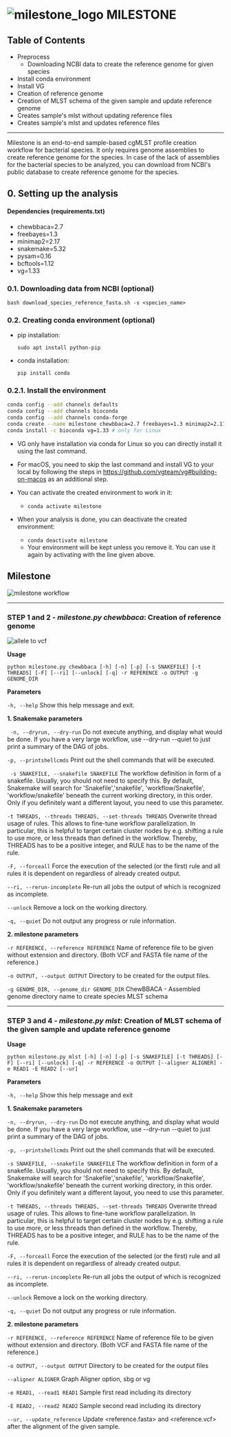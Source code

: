 <div align="left"> <h1> <img src="images/milestone.png" alt="milestone_logo"> MILESTONE </h1> </div>

## Table of Contents

<!-- MarkdownTOC -->

- Preprocess
    - Downloading NCBI data to create the reference genome for given species
- Install conda environment
- Install VG
- Creation of reference genome
- Creation of MLST schema of the given sample and update reference genome
- Creates sample's mlst without updating reference files
- Creates sample's mlst and updates reference files

<!-- /MarkdownTOC -->

---

Milestone is an end-to-end sample-based cgMLST profile creation workflow for bacterial species. It only requires genome assemblies to create reference genome for the species. In case of the lack of assemblies for the bacterial species to be analyzed, you can download from NCBI's public database to create reference genome for the species.

## 0. Setting up the analysis

#### Dependencies (requirements.txt)

- chewbbaca=2.7
- freebayes=1.3
- minimap2=2.17
- snakemake=5.32
- pysam=0.16
- bcftools=1.12
- vg=1.33

### 0.1. Downloading data from NCBI (optional)

`bash download_species_reference_fasta.sh -s <species_name>`

### 0.2. Creating conda environment (optional)

- pip installation:

  `sudo apt install python-pip`

- conda installation:

  `pip install conda`

### 0.2.1. Install the environment

```bash
conda config --add channels defaults
conda config --add channels bioconda
conda config --add channels conda-forge
conda create --name milestone chewbbaca=2.7 freebayes=1.3 minimap2=2.17 snakemake=5.32 pysam=0.16 bcftools=1.12
conda install -c bioconda vg=1.33 # only for Linux
```

- VG only have installation via conda for Linux so you can directly install it using the last command.
- For macOS, you need to skip the last command and install VG to your local by following the steps in https://github.com/vgteam/vg#building-on-macos as an additional step.

- You can activate the created environment to work in it:
  - `conda activate milestone`

- When your analysis is done, you can deactivate the created environment:
  - `conda deactivate milestone`
  - Your environment will be kept unless you remove it. You can use it again by activating with the line given above.

## Milestone

![milestone workflow](images/milestone_workflow_github.png)

---

### STEP 1 and 2 - *milestone.py chewbbaca*: Creation of reference genome

![allele to vcf](images/allele_to_vcf_github.png)

**Usage**

`python milestone.py chewbbaca [-h] [-n] [-p] [-s SNAKEFILE] [-t THREADS] [-F] [--ri] [--unlock] [-q] -r REFERENCE -o OUTPUT -g GENOME_DIR`

**Parameters**

 `-h, --help` Show this help message and exit.

**1. Snakemake parameters**

` -n, --dryrun, --dry-run` Do not execute anything, and display what would be done. If you have a very large workflow, use --dry-run --quiet to just print a summary of the DAG of jobs.

`-p, --printshellcmds` Print out the shell commands that will be executed.

` -s SNAKEFILE, --snakefile SNAKEFILE` The workflow definition in form of a snakefile. Usually, you should not need to specify this. By default, Snakemake will search for 'Snakefile','snakefile', 'workflow/Snakefile', 'workflow/snakefile' beneath the current working directory, in this order. Only if you definitely want a different layout, you need to use this parameter.

 `-t THREADS, --threads THREADS, --set-threads THREADS` Overwrite thread usage of rules. This allows to fine-tune workflow parallelization. In particular, this is helpful to target certain cluster nodes by e.g. shifting a rule to use more, or less threads than defined in the workflow. Thereby, THREADS has to be a positive integer, and RULE has to be the name of the rule.

`-F, --forceall` Force the execution of the selected (or the first) rule and all rules it is dependent on regardless of already created output.

 `--ri, --rerun-incomplete` Re-run all jobs the output of which is recognized as incomplete.

 `--unlock` Remove a lock on the working directory.

`-q, --quiet` Do not output any progress or rule information.

**2. milestone parameters**

 `-r REFERENCE, --reference REFERENCE` Name of reference file to be given without extension and directory. (Both VCF and FASTA file name of the reference.)

`-o OUTPUT, --output OUTPUT` Directory to be created for the output files.

 `-g GENOME_DIR, --genome_dir GENOME_DIR` ChewBBACA - Assembled genome directory name to create species MLST schema

---

### STEP 3 and 4 - *milestone.py mlst*: Creation of MLST schema of the given sample and update reference genome

**Usage**

`python milestone.py mlst [-h] [-n] [-p] [-s SNAKEFILE] [-t THREADS] [-F] [--ri] [--unlock] [-q] -r REFERENCE -o OUTPUT [--aligner ALIGNER] -e READ1 -E READ2 [--ur]`

**Parameters**

`-h, --help` Show this help message and exit

**1. Snakemake parameters**

`-n, --dryrun, --dry-run` Do not execute anything, and display what would be done. If you have a very large workflow, use --dry-run --quiet to just print a summary of the DAG of jobs.

`-p, --printshellcmds` Print out the shell commands that will be executed.

`-s SNAKEFILE, --snakefile SNAKEFILE` The workflow definition in form of a snakefile. Usually, you should not need to specify this. By default, Snakemake will search for  'Snakefile','snakefile', 'workflow/Snakefile', 'workflow/snakefile' beneath the current working directory, in this order. Only if you definitely want a different layout, you need to use this parameter.

`-t THREADS, --threads THREADS, --set-threads THREADS` Overwrite thread usage of rules. This allows to fine-tune workflow parallelization. In particular, this is helpful to target certain cluster nodes by e.g. shifting a rule to use more, or less threads than defined in the workflow. Thereby, THREADS has to be a positive integer, and RULE has to be the name of the rule.

`-F, --forceall` Force the execution of the selected (or the first) rule and all rules it is dependent on regardless of already created output.

`--ri, --rerun-incomplete` Re-run all jobs the output of which is recognized as incomplete.

`--unlock` Remove a lock on the working directory.

`-q, --quiet` Do not output any progress or rule information.

**2. milestone parameters**

`-r REFERENCE, --reference REFERENCE` Name of reference file to be given without extension and directory. (Both VCF and FASTA file name of the reference.)

`-o OUTPUT, --output OUTPUT` Directory to be created for the output files

 `--aligner ALIGNER`   Graph Aligner option, sbg or vg

`-e READ1, --read1 READ1` Sample first read including its directory

 `-E READ2, --read2 READ2` Sample second read including its directory

`--ur, --update_reference` Update <reference.fasta> and <reference.vcf> after the alignment of the given sample.

